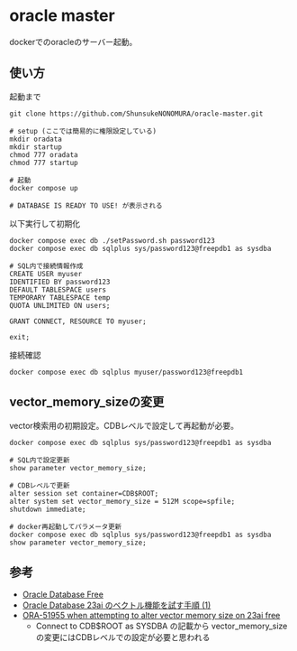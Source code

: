 # oracle master
dockerでのoracleのサーバー起動。

## 使い方
起動まで
```
git clone https://github.com/ShunsukeNONOMURA/oracle-master.git

# setup (ここでは簡易的に権限設定している)
mkdir oradata
mkdir startup
chmod 777 oradata
chmod 777 startup

# 起動
docker compose up

# DATABASE IS READY TO USE! が表示される
```

以下実行して初期化
```
docker compose exec db ./setPassword.sh password123
docker compose exec db sqlplus sys/password123@freepdb1 as sysdba

# SQL内で接続情報作成
CREATE USER myuser
IDENTIFIED BY password123
DEFAULT TABLESPACE users
TEMPORARY TABLESPACE temp
QUOTA UNLIMITED ON users;

GRANT CONNECT, RESOURCE TO myuser;

exit;
```

接続確認
```
docker compose exec db sqlplus myuser/password123@freepdb1
```

## vector_memory_sizeの変更
vector検索用の初期設定。CDBレベルで設定して再起動が必要。
```
docker compose exec db sqlplus sys/password123@freepdb1 as sysdba

# SQL内で設定更新
show parameter vector_memory_size;

# CDBレベルで更新
alter session set container=CDB$ROOT;
alter system set vector_memory_size = 512M scope=spfile;
shutdown immediate;

# docker再起動してパラメータ更新
docker compose exec db sqlplus sys/password123@freepdb1 as sysdba
show parameter vector_memory_size;
```

## 参考
- [Oracle Database Free](https://container-registry.oracle.com/ords/f?p=113:4:103964643960397:::4:P4_REPOSITORY,AI_REPOSITORY,AI_REPOSITORY_NAME,P4_REPOSITORY_NAME,P4_EULA_ID,P4_BUSINESS_AREA_ID:1863,1863,Oracle%20Database%20Free,Oracle%20Database%20Free,1,0&cs=3elILP2QyPpWaLXPK3HnCwbeJr7Z9ATR98UrqEJigk6rGV-6knchnmVKYEnwAFxAqr8AZtlomHXrcdD6VKtxKUw)
- [Oracle Database 23ai のベクトル機能を試す手順 (1)](https://qiita.com/ryotayamanaka/items/156932a48e65d3ddc5ac)
- [ORA-51955 when attempting to alter vector memory size on 23ai free](https://forums.oracle.com/ords/apexds/post/ora-51955-when-attempting-to-alter-vector-memory-size-on-23-9413)
    - Connect to CDB$ROOT as SYSDBA の記載から vector_memory_size の変更にはCDBレベルでの設定が必要と思われる

